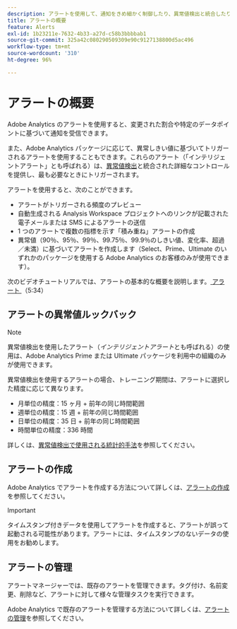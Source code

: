 ```yaml
---
description: アラートを使用して、通知をきめ細かく制御したり、異常値検出と統合したりする方法について説明します。
title: アラートの概要
feature: Alerts
exl-id: 1b23211e-7632-4b33-a27d-c58b3bbbbab1
source-git-commit: 325a42c080290509309e90c9127138800d5ac496
workflow-type: tm+mt
source-wordcount: '310'
ht-degree: 96%

---
```


# アラートの概要

Adobe Analytics のアラートを使用すると、変更された割合や特定のデータポイントに基づいて通知を受信できます。

また、Adobe Analytics パッケージに応じて、異常しきい値に基づいてトリガーされるアラートを使用することもできます。これらのアラート（「インテリジェントアラート」とも呼ばれる）は、[異常値検出](/help/analyze/analysis-workspace/c-anomaly-detection/anomaly-detection.md)と統合された詳細なコントロールを提供し、最も必要なときにトリガーされます。

アラートを使用すると、次のことができます。

* アラートがトリガーされる頻度のプレビュー
* 自動生成される Analysis Workspace プロジェクトへのリンクが記載された電子メールまたは SMS によるアラートの送信
* 1 つのアラートで複数の指標を示す「積み重ね」アラートの作成
* 異常値（90％、95％、99％、99.75％、99.9％のしきい値、変化率、超過／未満）に基づいてアラートを作成します（Select、Prime、Ultimate のいずれかのパッケージを使用する Adobe Analytics のお客様のみが使用できます）。

次のビデオチュートリアルでは、アラートの基本的な概要を説明します。[ アラート ](https://experienceleague.adobe.com/docs/analytics-learn/tutorials/data-science/intelligent-alerts.html?lang=ja) （5:34）

## アラートの異常値ルックバック

>[!NOTE]
>
>異常値検出を使用したアラート（_インテリジェントアラート_&#x200B;とも呼ばれる）の使用は、Adobe Analytics Prime または Ultimate パッケージを利用中の組織のみが使用できます。

異常値検出を使用するアラートの場合、トレーニング期間は、アラートに選択した精度に応じて異なります。

* 月単位の精度：15 ヶ月 + 前年の同じ時間範囲
* 週単位の精度：15 週 + 前年の同じ時間範囲
* 日単位の精度：35 日 + 前年の同じ時間範囲
* 時間単位の精度：336 時間

詳しくは、[異常値検出で使用される統計的手法](/help/analyze/analysis-workspace/c-anomaly-detection/statistics-anomaly-detection.md)を参照してください。

## アラートの作成

Adobe Analytics でアラートを作成する方法について詳しくは、[アラートの作成](/help/components/alerts/alert-builder.md)を参照してください。

>[!IMPORTANT]
>
>タイムスタンプ付きデータを使用してアラートを作成すると、アラートが誤って起動される可能性があります。アラートには、タイムスタンプのないデータの使用をお勧めします。

## アラートの管理

アラートマネージャーでは、既存のアラートを管理できます。タグ付け、名前変更、削除など、アラートに対して様々な管理タスクを実行できます。

Adobe Analytics で既存のアラートを管理する方法について詳しくは、[アラートの管理](/help/components/alerts/alert-manager.md)を参照してください。
